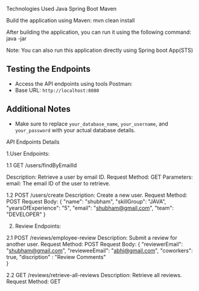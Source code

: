 Technologies Used
Java
Spring Boot
Maven

Build the application using Maven:
mvn clean install

After building the application, you can run it using the following command:
java -jar <jar file name>

Note: You can also run this application directly using Spring boot App(STS)  

## Testing the Endpoints

- Access the API endpoints using tools Postman:
- Base URL: `http://localhost:8080`


## Additional Notes

- Make sure to replace `your_database_name`, `your_username`, and `your_password` with your actual database details.




API Endpoints Details

1.User Endpoints:

1.1 GET /users/findByEmailId

Description: Retrieve a user by email ID.
Request Method: GET
Parameters:
email: The email ID of the user to retrieve.


1.2 POST /users/create
Description: Create a new user.
Request Method: POST
Request Body:
{
    "name": "shubham",
    "skillGroup": "JAVA",
    "yearsOfExperience": "5",
    "email": "shubham@gmail.com",
    "team": "DEVELOPER"
}

2. Review Endpoints:

2.1 POST /reviews/employee-review
Description: Submit a review for another user.
Request Method: POST
Request Body:
{
    "reviewerEmail": "shubham@gmail.com",
    "revieweeEmail": "abhi@gmail.com",
    "coworkers": true,
    "discription" : "Review Comments"    
}

2.2 GET /reviews/retrieve-all-reviews
Description: Retrieve all reviews.
Request Method: GET

